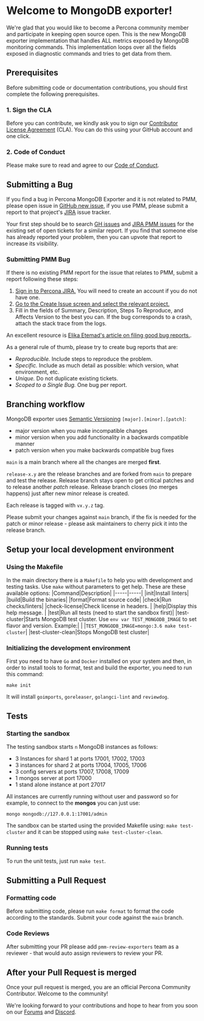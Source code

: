 # Welcome to MongoDB exporter!

We're glad that you would like to become a Percona community member and participate in keeping open source open.
This is the new MongoDB exporter implementation that handles ALL metrics exposed by MongoDB monitoring commands.
This implementation loops over all the fields exposed in diagnostic commands and tries to get data from them.

## Prerequisites

Before submitting code or documentation contributions, you should first complete the following prerequisites.

### 1. Sign the CLA

Before you can contribute, we kindly ask you to sign our [Contributor License Agreement](https://cla-assistant.percona.com/percona/mongodb_exporter) (CLA). You can do this using your GitHub account and one click.

### 2. Code of Conduct

Please make sure to read and agree to our [Code of Conduct](https://github.com/percona/community/blob/main/content/contribute/coc.md).

## Submitting a Bug

If you find a bug in Percona MongoDB Exporter and it is not related to PMM, please open issue in [GitHub new issue](https://github.com/percona/mongodb_exporter/issues/new/choose), if you use PMM, please submit a report to that project's [JIRA](https://jira.percona.com/projects/PMM/issues) issue tracker.

Your first step should be to search [GH issues](https://github.com/percona/mongodb_exporter/issues) and [JIRA PMM issues](https://jira.percona.com/issues/?jql=project=PMM%20AND%20component=MongoDB_Exporter) for the existing set of open tickets for a similar report. If you find that someone else has already reported your problem, then you can upvote that report to increase its visibility.


### Submitting PMM Bug

If there is no existing PMM report for the issue that relates to PMM, submit a report following these steps:

1. [Sign in to Percona JIRA.](https://jira.percona.com/login.jsp) You will need to create an account if you do not have one.
2. [Go to the Create Issue screen and select the relevant project.](https://jira.percona.com/secure/CreateIssueDetails!init.jspa?pid=11600&issuetype=1&priority=3&components=11603)
3. Fill in the fields of Summary, Description, Steps To Reproduce, and Affects Version to the best you can. If the bug corresponds to a crash, attach the stack trace from the logs.

An excellent resource is [Elika Etemad's article on filing good bug reports.](https://fantasai.inkedblade.net/style/talks/filing-good-bugs/).

As a general rule of thumb, please try to create bug reports that are:

- *Reproducible.* Include steps to reproduce the problem.
- *Specific.* Include as much detail as possible: which version, what environment, etc.
- *Unique.* Do not duplicate existing tickets.
- *Scoped to a Single Bug.* One bug per report.

## Branching workflow
MongoDB exporter uses [Semantic Versioning](https://semver.org/spec/v2.0.0.html) `[major].[minor].[patch]`:
- major version when you make incompatible changes
- minor version when you add functionality in a backwards compatible manner
- patch version when you make backwards compatible bug fixes

`main` is a main branch where all the changes are merged **first**.

`release-x.y` are the release branches and are forked from `main` to prepare and test the release. Release branch stays open to get critical patches and to release another _patch_ release. Release branch closes (no merges happens) just after new minor release is created.

Each release is tagged with `vx.y.z` tag.


Please submit your changes against `main` branch, if the fix is needed for the patch or minor release - please ask maintainers to cherry pick it into the release branch.

## Setup your local development environment

### Using the Makefile

In the main directory there is a `Makefile` to help you with development and testing tasks.
Use `make` without parameters to get help.
These are these available options:
|Command|Description|
|-----|-----|
|init|Install linters|
|build|Build the binaries|
|format|Format source code|
|check|Run checks/linters|
|check-license|Check license in headers. |
|help|Display this help message.  |
|test|Run all tests (need to start the sandbox first)|
|test-cluster|Starts MongoDB test cluster. Use `env var TEST_MONGODB_IMAGE` to set flavor and version. Example:|
| |`TEST_MONGODB_IMAGE=mongo:3.6 make test-cluster`|
|test-cluster-clean|Stops MongoDB test cluster|

### Initializing the development environment

First you need to have `Go` and `Docker` installed on your system and then, in order to install tools to format, test and build the exporter, you need to run this command:
```
make init
```
It will install `goimports`, `goreleaser`, `golangci-lint` and `reviewdog`.

## Tests

### Starting the sandbox

The testing sandbox starts `n` MongoDB instances as follows:
- 3 Instances for shard 1 at ports 17001, 17002, 17003
- 3 instances for shard 2 at ports 17004, 17005, 17006
- 3 config servers at ports 17007, 17008, 17009
- 1 mongos server at port 17000
- 1 stand alone instance at port 27017

All instances are currently running without user and password so for example, to connect to the **mongos** you can just use:
```
mongo mongodb://127.0.0.1:17001/admin
```
The sandbox can be started using the provided Makefile using: `make test-cluster` and it can be stopped using `make test-cluster-clean`.


### Running tests

To run the unit tests, just run `make test`.

## Submitting a Pull Request

### Formatting code

Before submitting code, please run `make format` to format the code according to the standards.
Submit your code against the `main` branch.

### Code Reviews

After submitting your PR please add `pmm-review-exporters` team as a reviewer - that would auto assign reviewers to review your PR.

## After your Pull Request is merged

Once your pull request is merged, you are an official Percona Community Contributor. Welcome to the community!

We're looking forward to your contributions and hope to hear from you soon on our [Forums](https://forums.percona.com) and [Discord](https://discord.gg/mQEyGPkNbR).
